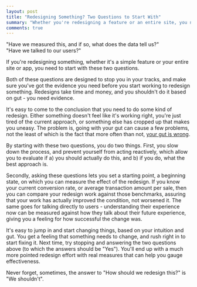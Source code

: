 ```yaml
---
layout: post
title: "Redesigning Something? Two Questions to Start With"
summary: "Whether you're redesigning a feature or an entire site, you need to start by asking these two critical questions."
comments: true
---
```


"Have we measured this, and if so, what does the data tell us?"  
"Have we talked to our users?"

If you're redesigning something, whether it's a simple feature or your entire site or app, you need to start with these two questions.

Both of these questions are designed to stop you in your tracks, and make sure you've got the evidence you need before you start working to redesign something. Redesigns take time and money, and you shouldn't do it based on gut - you need evidence.

It's easy to come to the conclusion that you need to do some kind of redesign. Either something doesn't feel like it's working right, you're just tired of the current approach, or something else has cropped up that makes you uneasy. The problem is, going with your gut can cause a few problems, not the least of which is the fact that more often than not, [your gut is wrong](https://www.psych.umn.edu/people/meehlp/032ClinstixBook.pdf).

By starting with these two questions, you do two things. First, you slow down the process, and prevent yourself from acting reactively, which allow you to evaluate if a) you should actually do this, and b) if you do, what the best approach is.

Secondly, asking these questions lets you set a starting point, a beginning state, on which you can measure the effect of the redesign. If you know your current conversion rate, or average transaction amount per sale, then you can compare your redesign work against those benchmarks, assuring that your work has actually improved the condition, not worsened it. The same goes for talking directly to users - understanding their experience now can be measured against how they talk about their future experience, giving you a feeling for how successful the change was.

It's easy to jump in and start changing things, based on your intuition and gut. You get a feeling that something needs to change, and rush right in to start fixing it. Next time, try stopping and answering the two questions above (to which the answers should be "Yes"). You'll end up with a much more pointed redesign effort with real measures that can help you gauge effectiveness.

Never forget, sometimes, the answer to "How should we redesign this?" is "We shouldn't".
